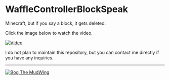# WaffleControllerBlockSpeak

 Minecraft, but if you say a block, it gets deleted.

 Click the image below to watch the video.

[![Video](https://i.ytimg.com/vi/yIZ7iLt3-5o/maxresdefault.jpg)](https://youtu.be/yIZ7iLt3-5o)

I do not plan to maintain this repository, but you can contact me directly if you have any inquiries.

---

[![Bog The MudWing](https://blog.macver.org/content/images/2025/07/Stamp-Colored-Small-Shadow.png)](https://blog.macver.org/about-me)
